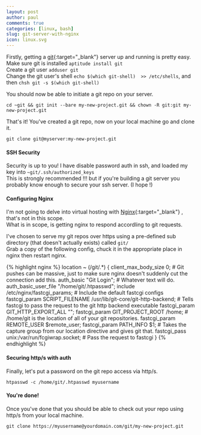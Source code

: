 ```yaml
---
layout: post
author: paul
comments: true
categories: [linux, bash]
slug: git-server-with-nginx
icon: linux.svg
---
```

Firstly, getting a [git](https://git-scm.com/){:target="_blank"} server up and running is pretty easy.  
Make sure git is installed `aptitude install git`  
Create a git user `adduser git`  
Change the git user's shell `echo $(which git-shell)  >> /etc/shells`, and then `chsh git -s $(which git-shell)`

You should now be able to initiate a git repo on your server.

`cd ~git && git init --bare my-new-project.git && chown -R git:git my-new-project.git`

That's it! You've created a git repo, now on your local machine go and clone it.

`git clone git@myserver:my-new-project.git`
#### SSH Security  
Security is up to you! I have disable password auth in ssh, and loaded my key into `~git/.ssh/authorized_keys`  
This is strongly recommended !!! but if you're building a git server you probably know enough to secure your ssh server. (I hope !)
#### Configuring Nginx  
I'm not going to delve into virtual hosting with [Nginx](https://www.nginx.com/){:target="_blank"} , that's not in this scope.  
What is in scope, is getting nginx to respond accordling to git requests.

I've chosen to serve my git repos over https using a pre-defined sub directory (that doesn't actually exists) called `git/`  
Grab a copy of the following config, chuck it in the appropriate place in nginx then restart nginx.

{% highlight nginx %}
location ~ (/git/.*) {
		client_max_body_size 0; # Git pushes can be massive, just to make sure nginx doesn't suddenly cut the connection add this.
		auth_basic "Git Login"; # Whatever text will do.
		auth_basic_user_file "/home/git/.htpasswd";
		include /etc/nginx/fastcgi_params; # Include the default fastcgi configs
		fastcgi_param SCRIPT_FILENAME /usr/lib/git-core/git-http-backend; # Tells fastcgi to pass the request to the git http backend executable
		fastcgi_param GIT_HTTP_EXPORT_ALL "";
		fastcgi_param GIT_PROJECT_ROOT /home; # /home/git is the location of all of your git repositories.
		fastcgi_param REMOTE_USER $remote_user;
		fastcgi_param PATH_INFO $1; # Takes the capture group from our location directive and gives git that.
		fastcgi_pass  unix:/var/run/fcgiwrap.socket; # Pass the request to fastcgi
	}
{% endhighlight %}
#### Securing http/s with auth  
Finally, let's put a password on the git repo access via http/s.

`htpasswd -c /home/git/.htpasswd myusername`

#### You're done!  
Once you've done that you should be able to check out your repo using http/s from your local machine.

`git clone https://myusername@yourdomain.com/git/my-new-project.git`
